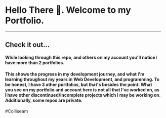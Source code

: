 # Hello There 👋. Welcome to my Portfolio.
---
## Check it out...
#### While looking through this repo, and others on my account you'll notice I have more than 2 portfolios.
#### This shows the progress in my development journey, and what I'm learning throughout my years in Web Development, and programming. To be honest, I have 3 other portfolios, but that's besides the point. What you see on my portfolio and account here is not all that I've worked on, as I have other discontinued/incomplete projects which I may be working on. Additionally, some repos are private.


#Colliseam
